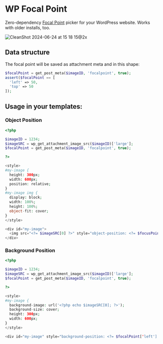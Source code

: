 # WP Focal Point

Zero-dependency [Focal Point]([url](https://en.wikipedia.org/wiki/Focus_(optics))) picker for your WordPress website. Works with older installs, too.

![CleanShot 2024-06-24 at 15 18 15@2x](https://github.com/hirasso/wp-focalpoint/assets/869813/3717cedb-d1db-4192-b24d-9997e48432c9)

## Data structure

The focal point will be saved as attachment meta and in this shape:

```php
$focalPoint = get_post_meta($imageID, 'focalpoint', true);
assert($focalPoint == [
  'left' => 50,
  'top' => 50
]);
```

## Usage in your templates:

### Object Position

```php
<?php 

$imageID = 1234;
$imageSRC = wp_get_attachment_image_src($imageID)['large'];
$focalPoint = get_post_meta($imageID, 'focalpoint', true);

?>

<style>
#my-image {
  height: 300px;
  width: 600px;
  position: relative;
}
#my-image img {
  display: block;
  width: 100%;
  height: 100%;
  object-fit: cover;
}
</style>

<div id="my-image">
  <img src="<?= $imageSRC[0] ?>" style="object-position: <?= $focusPoint['left'] ?? 50 ?>% <?= $focusPoint['top'] ?? 50 ?>%;">
</div>
```

### Background Position

```php
<?php 

$imageID = 1234;
$imageSRC = wp_get_attachment_image_src($imageID)['large'];
$focalPoint = get_post_meta($imageID, 'focalpoint', true);

?>

<style>
#my-image {
  background-image: url('<?php echo $imageSRC[0]; ?>');
  background-size: cover;
  height: 300px;
  width: 600px;
}
</style>

<div id="my-image" style="background-position: <?= $focalPoint['left'] ?? 50 ?>% <?= $focalPoint['top'] ?? 50 ?>%;"></div>
```
